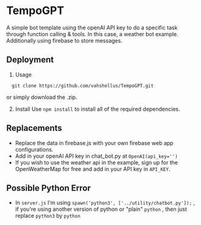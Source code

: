 # TempoGPT
A simple bot template using the openAI API key to do a specific task through function calling &amp; tools. In this case, a weather bot example. Additionally using firebase to store messages.

## Deployment

1. Usage

```
  git clone https://github.com/vahshellus/TempoGPT.git
```
or simply download the .zip.


2. Install
Use `npm install` to install all of the required dependencies.

## Replacements
- Replace the data in firebase.js with your own firebase web app configurations.
- Add in your openAI API key in chat_bot.py at `OpenAI(api_key='')`
- If you wish to use the weather api in the example, sign up for the OpenWeatherMap for free and add in your API key in `API_KEY`. 

## Possible Python Error
- In `server.js` I'm using `spawn('python3', ['../utility/chatbot.py']);` , if you're using another version of python or  "plain" `python` , then just replace `python3` by `python`
